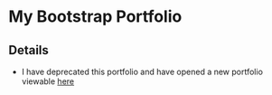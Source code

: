 # My Bootstrap Portfolio

## Details

- I have deprecated this portfolio and have opened a new portfolio viewable [here](https://github.com/johnsickels/hire-john-sickels)
